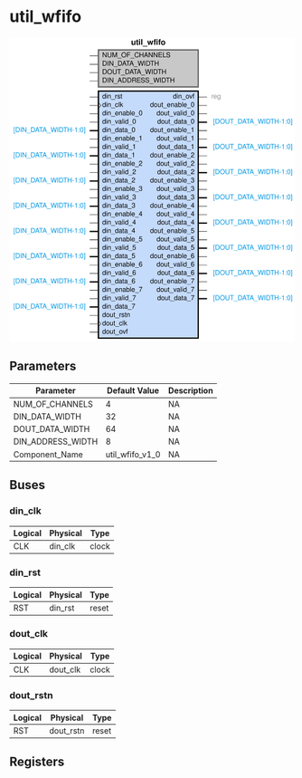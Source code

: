 # util_wfifo

<center>

![util_wfifo](util_wfifo-util_wfifo.svg)

</center>

## Parameters

| Parameter | Default Value | Description |
| --------- | ------------- | ----------- |
| NUM_OF_CHANNELS | 4 | NA |
| DIN_DATA_WIDTH | 32 | NA |
| DOUT_DATA_WIDTH | 64 | NA |
| DIN_ADDRESS_WIDTH | 8 | NA |
| Component_Name | util_wfifo_v1_0 | NA |


## Buses


### din_clk
| Logical | Physical | Type |
| ------- | -------- | ---- |
| CLK | din_clk | clock |



### din_rst
| Logical | Physical | Type |
| ------- | -------- | ---- |
| RST | din_rst | reset |



### dout_clk
| Logical | Physical | Type |
| ------- | -------- | ---- |
| CLK | dout_clk | clock |



### dout_rstn
| Logical | Physical | Type |
| ------- | -------- | ---- |
| RST | dout_rstn | reset |




## Registers